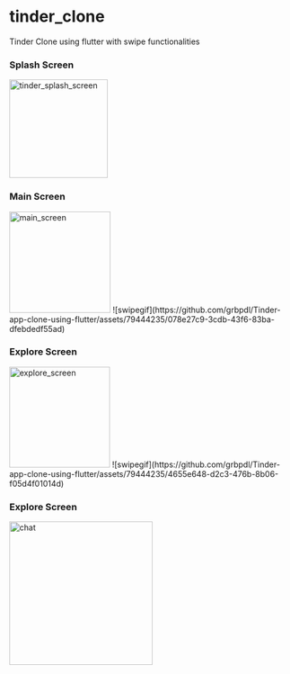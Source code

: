 # tinder_clone

Tinder Clone using flutter with swipe functionalities

<h3>Splash Screen</h3>
<img width="175" alt="tinder_splash_screen" src="https://github.com/grbpdl/Tinder-app-clone-using-flutter/assets/79444235/8a57c2c9-a150-48f1-ad7a-606eab7bd113">

<h3>Main Screen</h3>
<img width="180" alt="main_screen" src="https://github.com/grbpdl/Tinder-app-clone-using-flutter/assets/79444235/f9455941-aaa2-478b-af42-9609004deee8">
![swipegif](https://github.com/grbpdl/Tinder-app-clone-using-flutter/assets/79444235/078e27c9-3cdb-43f6-83ba-dfebdedf55ad)

<h3>Explore Screen</h3>

<img width="179" alt="explore_screen" src="https://github.com/grbpdl/Tinder-app-clone-using-flutter/assets/79444235/5c537c24-1ffb-43ac-b32c-2f99af383793">
![swipegif](https://github.com/grbpdl/Tinder-app-clone-using-flutter/assets/79444235/4655e648-d2c3-476b-8b06-f05d4f01014d)


<h3>Explore Screen</h3>

<img width="255" alt="chat" src="https://github.com/grbpdl/Tinder-app-clone-using-flutter/assets/79444235/b4a9fbe3-699b-47bd-ab77-5e57f2313352">

